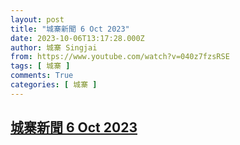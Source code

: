 ```yaml
---
layout: post
title: "城寨新聞 6 Oct 2023"
date: 2023-10-06T13:17:28.000Z
author: 城寨 Singjai
from: https://www.youtube.com/watch?v=040z7fzsRSE
tags: [ 城寨 ]
comments: True
categories: [ 城寨 ]
---
```

<!--1696598248000-->
[城寨新聞 6 Oct 2023](https://www.youtube.com/watch?v=040z7fzsRSE)
------

<div>

</div>
